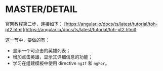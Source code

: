 # MASTER/DETAIL

官网教程第二步，连接如下：
[https://angular.io/docs/ts/latest/tutorial/toh-pt2.html](https://angular.io/docs/ts/latest/tutorial/toh-pt2.html)

这一节中，要做的有：

- 显示一个可点击的英雄列表；
- 增加点击英雄，显示其详细信息的功能；
- 学习在组建模板中使用 directive `ngIf` 和 `ngFor`。
